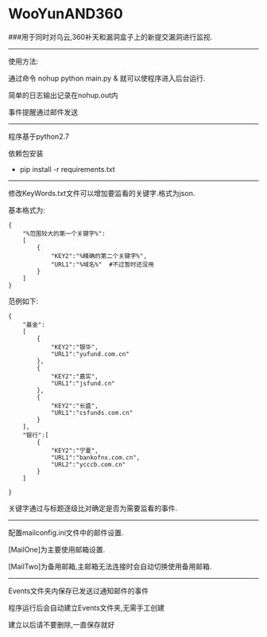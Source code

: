 # WooYunAND360
###用于同时对乌云,360补天和漏洞盒子上的新提交漏洞进行监视.

----
使用方法:


通过命令 nohup python main.py & 就可以使程序进入后台运行.

简单的日志输出记录在nohup.out内

事件提醒通过邮件发送

----


程序基于python2.7

依赖包安装

* pip install -r requirements.txt


----

修改KeyWords.txt文件可以增加要监看的关键字.格式为json.

基本格式为:

    {
        "%范围较大的第一个关键字%":
        [
            {
                "KEY2":"%精确的第二个关键字%",
                "URL1":"%域名%"  #不过暂时还没用
            }
        ]
    }

范例如下:

    {
        "基金":
        [
            {
                "KEY2":"银华",
                "URL1":"yufund.com.cn"
            },
            {
                "KEY2":"嘉实",
                "URL1":"jsfund.cn"
            },
            {
                "KEY2":"长盛",
                "URL1":"csfunds.com.cn"
            }
        ],
        "银行":[
            {
                "KEY2":"宁夏",
                "URL1":"bankofnx.com.cn",
                "URL2":"ycccb.com.cn"
            }
        ]
    
    }

关键字通过与标题逐级比对确定是否为需要监看的事件.

----

配置mailconfig.ini文件中的邮件设置.

[MailOne]为主要使用邮箱设置.

[MailTwo]为备用邮箱,主邮箱无法连接时会自动切换使用备用邮箱.

----

Events文件夹内保存已发送过通知邮件的事件

程序运行后会自动建立Events文件夹,无需手工创建

建立以后请不要删除,一直保存就好



